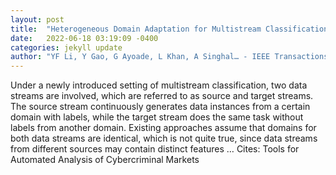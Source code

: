 ```yaml
---
layout: post
title:  "Heterogeneous Domain Adaptation for Multistream Classification on Cyber Threat Data"
date:   2022-06-18 03:19:09 -0400
categories: jekyll update
author: "YF Li, Y Gao, G Ayoade, L Khan, A Singhal… - IEEE Transactions on …, 2022"
---
```

Under a newly introduced setting of multistream classification, two data streams are involved, which are referred to as source and target streams. The source stream continuously generates data instances from a certain domain with labels, while the target stream does the same task without labels from another domain. Existing approaches assume that domains for both data streams are identical, which is not quite true, since data streams from different sources may contain distinct features …
Cites: ‪Tools for Automated Analysis of Cybercriminal Markets‬  